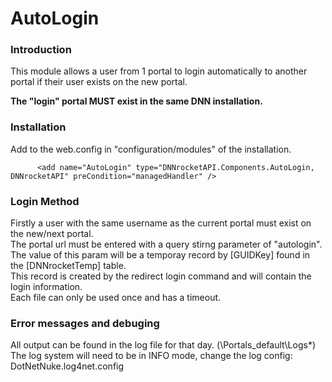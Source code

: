 ﻿# AutoLogin

### Introduction
This module allows a user from 1 portal to login automatically to another portal if their user exists on the new portal.  

**The "login" portal MUST exist in the same DNN installation.**  

### Installation
Add to the web.config in "configuration/modules" of the installation.

```
      <add name="AutoLogin" type="DNNrocketAPI.Components.AutoLogin, DNNrocketAPI" preCondition="managedHandler" />
```
### Login Method
Firstly a user with the same username as the current portal must exist on the new/next portal.  
The portal url must be entered with a query stirng parameter of "autologin".  The value of this param will be a temporay record by [GUIDKey] found in the [DNNrocketTemp] table.  
This record is created by the redirect login command and will contain the login information.  
Each file can only be used once and has a timeout.  

### Error messages and debuging
All output can be found in the log file for that day. (\Portals\_default\Logs\*)  The log system will need to be in INFO mode, change the log config: DotNetNuke.log4net.config  



